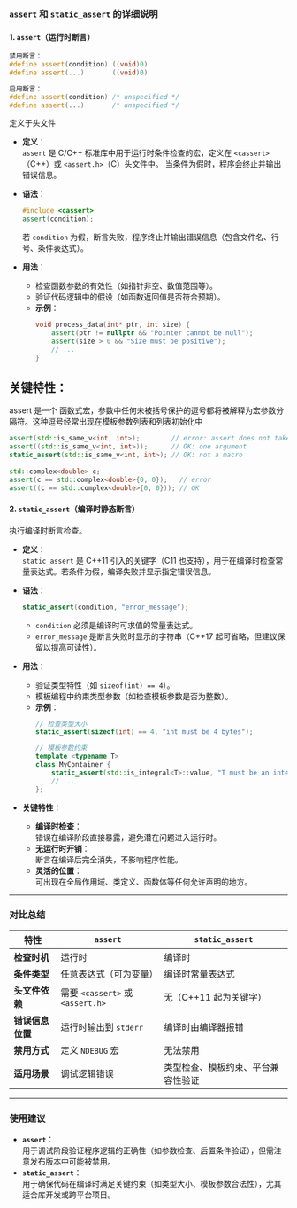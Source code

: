 

### `assert` 和 `static_assert` 的详细说明

#### 1. **`assert`（运行时断言）**

```cpp
禁用断言：
#define assert(condition) ((void)0)
#define assert(...)       ((void)0)

启用断言：
#define assert(condition) /* unspecified */
#define assert(...)       /* unspecified */
```

定义于头文件 <cassert>
- **定义**：  
  `assert` 是 C/C++ 标准库中用于运行时条件检查的宏，定义在 `<cassert>`（C++）或 `<assert.h>`（C）头文件中。
  当条件为假时，程序会终止并输出错误信息。
  
- **语法**：  
  ```cpp
  #include <cassert>
  assert(condition);
  ```
  若 `condition` 为假，断言失败，程序终止并输出错误信息（包含文件名、行号、条件表达式）。

- **用法**：  
  - 检查函数参数的有效性（如指针非空、数值范围等）。
  - 验证代码逻辑中的假设（如函数返回值是否符合预期）。
  - **示例**：
    ```cpp
    void process_data(int* ptr, int size) {
        assert(ptr != nullptr && "Pointer cannot be null");
        assert(size > 0 && "Size must be positive");
        // ...
    }
    ```

## **关键特性**：
assert 是一个 函数式宏，参数中任何未被括号保护的逗号都将被解释为宏参数分隔符。这种逗号经常出现在模板参数列表和列表初始化中
```cpp
assert(std::is_same_v<int, int>);        // error: assert does not take two arguments
assert((std::is_same_v<int, int>));      // OK: one argument
static_assert(std::is_same_v<int, int>); // OK: not a macro
 
std::complex<double> c;
assert(c == std::complex<double>{0, 0});   // error
assert((c == std::complex<double>{0, 0})); // OK
```





#### 2. **`static_assert`（编译时静态断言）**
执行编译时断言检查。
- **定义**：  
  `static_assert` 是 C++11 引入的关键字（C11 也支持），用于在编译时检查常量表达式。若条件为假，编译失败并显示指定错误信息。

- **语法**：  
  ```cpp
  static_assert(condition, "error_message");
  ```
  - `condition` 必须是编译时可求值的常量表达式。
  - `error_message` 是断言失败时显示的字符串（C++17 起可省略，但建议保留以提高可读性）。

- **用法**：  
  - 验证类型特性（如 `sizeof(int) == 4`）。
  - 模板编程中约束类型参数（如检查模板参数是否为整数）。
  - **示例**：
    ```cpp
    // 检查类型大小
    static_assert(sizeof(int) == 4, "int must be 4 bytes");

    // 模板参数约束
    template <typename T>
    class MyContainer {
        static_assert(std::is_integral<T>::value, "T must be an integer type");
        // ...
    };
    ```

- **关键特性**：
  - **编译时检查**：  
    错误在编译阶段直接暴露，避免潜在问题进入运行时。
  - **无运行时开销**：  
    断言在编译后完全消失，不影响程序性能。
  - **灵活的位置**：  
    可出现在全局作用域、类定义、函数体等任何允许声明的地方。

---

### 对比总结
| 特性                | `assert`                          | `static_assert`                   |
|---------------------|-----------------------------------|-----------------------------------|
| **检查时机**         | 运行时                            | 编译时                            |
| **条件类型**         | 任意表达式（可为变量）            | 编译时常量表达式                  |
| **头文件依赖**       | 需要 `<cassert>` 或 `<assert.h>` | 无（C++11 起为关键字）            |
| **错误信息位置**     | 运行时输出到 `stderr`             | 编译时由编译器报错                |
| **禁用方式**         | 定义 `NDEBUG` 宏                  | 无法禁用                          |
| **适用场景**         | 调试逻辑错误                      | 类型检查、模板约束、平台兼容性验证 |

---

### 使用建议
- **`assert`**：  
  用于调试阶段验证程序逻辑的正确性（如参数检查、后置条件验证），但需注意发布版本中可能被禁用。
- **`static_assert`**：  
  用于确保代码在编译时满足关键约束（如类型大小、模板参数合法性），尤其适合库开发或跨平台项目。